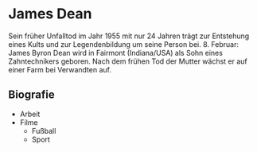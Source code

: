 # James Dean

Sein früher Unfalltod im Jahr 1955 mit nur 24 Jahren trägt zur Entstehung eines Kults und zur Legendenbildung um seine Person bei. 
8. Februar: James Byron Dean wird in Fairmont (Indiana/USA) als Sohn eines Zahntechnikers geboren. 
Nach dem frühen Tod der Mutter wächst er auf einer Farm bei Verwandten auf.

## Biografie

* Arbeit
* Filme
	* Fußball
	* Sport
	